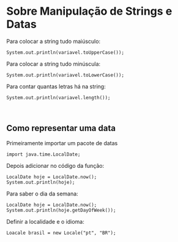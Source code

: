 <h1>Sobre Manipulação de Strings e Datas</h1>

<p>Para colocar a string tudo maiúsculo:</p>

~~~
System.out.println(variavel.toUpperCase());
~~~

<p>Para colocar a string tudo minúscula:</p>

~~~
System.out.println(variavel.toLowerCase());
~~~

<p>Para contar quantas letras há na string:</p>

~~~
System.out.println(variavel.length());
~~~

<br>

<h2>Como representar uma data</h2>

<p>Primeiramente importar um pacote de datas</p>

~~~
import java.time.LocalDate;
~~~

<p>Depois adicionar no código da função:</p>

~~~
LocalDate hoje = LocalDate.now();
System.out.println(hoje);
~~~

<p>Para saber o dia da semana: </p>

~~~
LocalDate hoje = LocalDate.now();
System.out.println(hoje.getDayOfWeek());
~~~

<p>Definir a localidade e o idioma:</p>

~~~
Loacale brasil = new Locale("pt", "BR");


